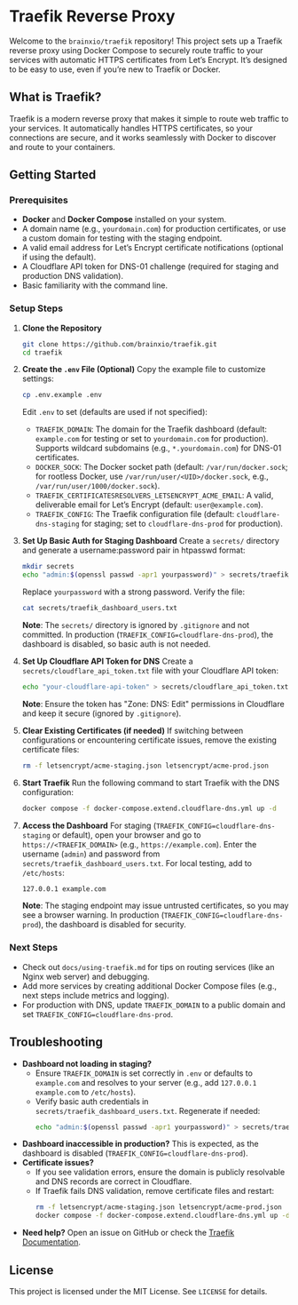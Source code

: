 # Traefik Reverse Proxy

Welcome to the `brainxio/traefik` repository! This project sets up a Traefik reverse proxy using Docker Compose to securely route traffic to your services with automatic HTTPS certificates from Let’s Encrypt. It’s designed to be easy to use, even if you’re new to Traefik or Docker.

## What is Traefik?

Traefik is a modern reverse proxy that makes it simple to route web traffic to your services. It automatically handles HTTPS certificates, so your connections are secure, and it works seamlessly with Docker to discover and route to your containers.

## Getting Started

### Prerequisites
- **Docker** and **Docker Compose** installed on your system.
- A domain name (e.g., `yourdomain.com`) for production certificates, or use a custom domain for testing with the staging endpoint.
- A valid email address for Let’s Encrypt certificate notifications (optional if using the default).
- A Cloudflare API token for DNS-01 challenge (required for staging and production DNS validation).
- Basic familiarity with the command line.

### Setup Steps

1. **Clone the Repository**
   ```bash
   git clone https://github.com/brainxio/traefik.git
   cd traefik
   ```

2. **Create the `.env` File (Optional)**
   Copy the example file to customize settings:
   ```bash
   cp .env.example .env
   ```
   Edit `.env` to set (defaults are used if not specified):
   - `TRAEFIK_DOMAIN`: The domain for the Traefik dashboard (default: `example.com` for testing or set to `yourdomain.com` for production). Supports wildcard subdomains (e.g., `*.yourdomain.com`) for DNS-01 certificates.
   - `DOCKER_SOCK`: The Docker socket path (default: `/var/run/docker.sock`; for rootless Docker, use `/var/run/user/<UID>/docker.sock`, e.g., `/var/run/user/1000/docker.sock`).
   - `TRAEFIK_CERTIFICATESRESOLVERS_LETSENCRYPT_ACME_EMAIL`: A valid, deliverable email for Let’s Encrypt (default: `user@example.com`).
   - `TRAEFIK_CONFIG`: The Traefik configuration file (default: `cloudflare-dns-staging` for staging; set to `cloudflare-dns-prod` for production).

3. **Set Up Basic Auth for Staging Dashboard**
   Create a `secrets/` directory and generate a username:password pair in htpasswd format:
   ```bash
   mkdir secrets
   echo "admin:$(openssl passwd -apr1 yourpassword)" > secrets/traefik_dashboard_users.txt
   ```
   Replace `yourpassword` with a strong password. Verify the file:
   ```bash
   cat secrets/traefik_dashboard_users.txt
   ```
   **Note**: The `secrets/` directory is ignored by `.gitignore` and not committed. In production (`TRAEFIK_CONFIG=cloudflare-dns-prod`), the dashboard is disabled, so basic auth is not needed.

4. **Set Up Cloudflare API Token for DNS**
   Create a `secrets/cloudflare_api_token.txt` file with your Cloudflare API token:
   ```bash
   echo "your-cloudflare-api-token" > secrets/cloudflare_api_token.txt
   ```
   **Note**: Ensure the token has "Zone: DNS: Edit" permissions in Cloudflare and keep it secure (ignored by `.gitignore`).

5. **Clear Existing Certificates (if needed)**
   If switching between configurations or encountering certificate issues, remove the existing certificate files:
   ```bash
   rm -f letsencrypt/acme-staging.json letsencrypt/acme-prod.json
   ```

6. **Start Traefik**
   Run the following command to start Traefik with the DNS configuration:
   ```bash
   docker compose -f docker-compose.extend.cloudflare-dns.yml up -d
   ```

7. **Access the Dashboard**
   For staging (`TRAEFIK_CONFIG=cloudflare-dns-staging` or default), open your browser and go to `https://<TRAEFIK_DOMAIN>` (e.g., `https://example.com`). Enter the username (`admin`) and password from `secrets/traefik_dashboard_users.txt`. For local testing, add to `/etc/hosts`:
   ```bash
   127.0.0.1 example.com
   ```
   **Note**: The staging endpoint may issue untrusted certificates, so you may see a browser warning. In production (`TRAEFIK_CONFIG=cloudflare-dns-prod`), the dashboard is disabled for security.

### Next Steps
- Check out `docs/using-traefik.md` for tips on routing services (like an Nginx web server) and debugging.
- Add more services by creating additional Docker Compose files (e.g., next steps include metrics and logging).
- For production with DNS, update `TRAEFIK_DOMAIN` to a public domain and set `TRAEFIK_CONFIG=cloudflare-dns-prod`.

## Troubleshooting
- **Dashboard not loading in staging?**
  - Ensure `TRAEFIK_DOMAIN` is set correctly in `.env` or defaults to `example.com` and resolves to your server (e.g., add `127.0.0.1 example.com` to `/etc/hosts`).
  - Verify basic auth credentials in `secrets/traefik_dashboard_users.txt`. Regenerate if needed:
    ```bash
    echo "admin:$(openssl passwd -apr1 yourpassword)" > secrets/traefik_dashboard_users.txt
    ```
- **Dashboard inaccessible in production?** This is expected, as the dashboard is disabled (`TRAEFIK_CONFIG=cloudflare-dns-prod`).
- **Certificate issues?**
  - If you see validation errors, ensure the domain is publicly resolvable and DNS records are correct in Cloudflare.
  - If Traefik fails DNS validation, remove certificate files and restart:
    ```bash
    rm -f letsencrypt/acme-staging.json letsencrypt/acme-prod.json
    docker compose -f docker-compose.extend.cloudflare-dns.yml up -d
    ```
- **Need help?** Open an issue on GitHub or check the [Traefik Documentation](https://doc.traefik.io/traefik/).

## License
This project is licensed under the MIT License. See `LICENSE` for details.